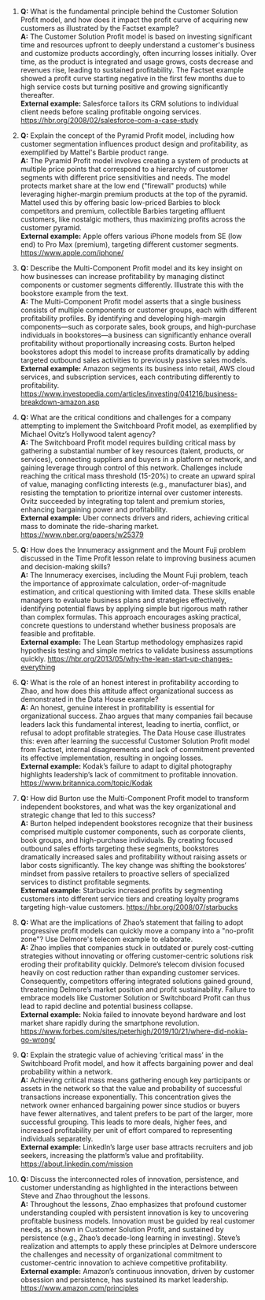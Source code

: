 1. **Q:** What is the fundamental principle behind the Customer Solution Profit model, and how does it impact the profit curve of acquiring new customers as illustrated by the Factset example?  
   **A:** The Customer Solution Profit model is based on investing significant time and resources upfront to deeply understand a customer's business and customize products accordingly, often incurring losses initially. Over time, as the product is integrated and usage grows, costs decrease and revenues rise, leading to sustained profitability. The Factset example showed a profit curve starting negative in the first few months due to high service costs but turning positive and growing significantly thereafter.  
   **External example:** Salesforce tailors its CRM solutions to individual client needs before scaling profitable ongoing services. https://hbr.org/2008/02/salesforce-com-a-case-study

2. **Q:** Explain the concept of the Pyramid Profit model, including how customer segmentation influences product design and profitability, as exemplified by Mattel's Barbie product range.  
   **A:** The Pyramid Profit model involves creating a system of products at multiple price points that correspond to a hierarchy of customer segments with different price sensitivities and needs. The model protects market share at the low end ("firewall" products) while leveraging higher-margin premium products at the top of the pyramid. Mattel used this by offering basic low-priced Barbies to block competitors and premium, collectible Barbies targeting affluent customers, like nostalgic mothers, thus maximizing profits across the customer pyramid.  
   **External example:** Apple offers various iPhone models from SE (low end) to Pro Max (premium), targeting different customer segments. https://www.apple.com/iphone/

3. **Q:** Describe the Multi-Component Profit model and its key insight on how businesses can increase profitability by managing distinct components or customer segments differently. Illustrate this with the bookstore example from the text.  
   **A:** The Multi-Component Profit model asserts that a single business consists of multiple components or customer groups, each with different profitability profiles. By identifying and developing high-margin components—such as corporate sales, book groups, and high-purchase individuals in bookstores—a business can significantly enhance overall profitability without proportionally increasing costs. Burton helped bookstores adopt this model to increase profits dramatically by adding targeted outbound sales activities to previously passive sales models.  
   **External example:** Amazon segments its business into retail, AWS cloud services, and subscription services, each contributing differently to profitability. https://www.investopedia.com/articles/investing/041216/business-breakdown-amazon.asp

4. **Q:** What are the critical conditions and challenges for a company attempting to implement the Switchboard Profit model, as exemplified by Michael Ovitz’s Hollywood talent agency?  
   **A:** The Switchboard Profit model requires building critical mass by gathering a substantial number of key resources (talent, products, or services), connecting suppliers and buyers in a platform or network, and gaining leverage through control of this network. Challenges include reaching the critical mass threshold (15-20%) to create an upward spiral of value, managing conflicting interests (e.g., manufacturer bias), and resisting the temptation to prioritize internal over customer interests. Ovitz succeeded by integrating top talent and premium stories, enhancing bargaining power and profitability.  
   **External example:** Uber connects drivers and riders, achieving critical mass to dominate the ride-sharing market. https://www.nber.org/papers/w25379

5. **Q:** How does the Innumeracy assignment and the Mount Fuji problem discussed in the Time Profit lesson relate to improving business acumen and decision-making skills?  
   **A:** The Innumeracy exercises, including the Mount Fuji problem, teach the importance of approximate calculation, order-of-magnitude estimation, and critical questioning with limited data. These skills enable managers to evaluate business plans and strategies effectively, identifying potential flaws by applying simple but rigorous math rather than complex formulas. This approach encourages asking practical, concrete questions to understand whether business proposals are feasible and profitable.  
   **External example:** The Lean Startup methodology emphasizes rapid hypothesis testing and simple metrics to validate business assumptions quickly. https://hbr.org/2013/05/why-the-lean-start-up-changes-everything

6. **Q:** What is the role of an honest interest in profitability according to Zhao, and how does this attitude affect organizational success as demonstrated in the Data House example?  
   **A:** An honest, genuine interest in profitability is essential for organizational success. Zhao argues that many companies fail because leaders lack this fundamental interest, leading to inertia, conflict, or refusal to adopt profitable strategies. The Data House case illustrates this: even after learning the successful Customer Solution Profit model from Factset, internal disagreements and lack of commitment prevented its effective implementation, resulting in ongoing losses.  
   **External example:** Kodak’s failure to adapt to digital photography highlights leadership’s lack of commitment to profitable innovation. https://www.britannica.com/topic/Kodak

7. **Q:** How did Burton use the Multi-Component Profit model to transform independent bookstores, and what was the key organizational and strategic change that led to this success?  
   **A:** Burton helped independent bookstores recognize that their business comprised multiple customer components, such as corporate clients, book groups, and high-purchase individuals. By creating focused outbound sales efforts targeting these segments, bookstores dramatically increased sales and profitability without raising assets or labor costs significantly. The key change was shifting the bookstores’ mindset from passive retailers to proactive sellers of specialized services to distinct profitable segments.  
   **External example:** Starbucks increased profits by segmenting customers into different service tiers and creating loyalty programs targeting high-value customers. https://hbr.org/2008/07/starbucks

8. **Q:** What are the implications of Zhao’s statement that failing to adopt progressive profit models can quickly move a company into a "no-profit zone"? Use Delmore's telecom example to elaborate.  
   **A:** Zhao implies that companies stuck in outdated or purely cost-cutting strategies without innovating or offering customer-centric solutions risk eroding their profitability quickly. Delmore’s telecom division focused heavily on cost reduction rather than expanding customer services. Consequently, competitors offering integrated solutions gained ground, threatening Delmore’s market position and profit sustainability. Failure to embrace models like Customer Solution or Switchboard Profit can thus lead to rapid decline and potential business collapse.  
   **External example:** Nokia failed to innovate beyond hardware and lost market share rapidly during the smartphone revolution. https://www.forbes.com/sites/peterhigh/2019/10/21/where-did-nokia-go-wrong/

9. **Q:** Explain the strategic value of achieving ‘critical mass’ in the Switchboard Profit model, and how it affects bargaining power and deal probability within a network.  
   **A:** Achieving critical mass means gathering enough key participants or assets in the network so that the value and probability of successful transactions increase exponentially. This concentration gives the network owner enhanced bargaining power since studios or buyers have fewer alternatives, and talent prefers to be part of the larger, more successful grouping. This leads to more deals, higher fees, and increased profitability per unit of effort compared to representing individuals separately.  
   **External example:** LinkedIn’s large user base attracts recruiters and job seekers, increasing the platform’s value and profitability. https://about.linkedin.com/mission

10. **Q:** Discuss the interconnected roles of innovation, persistence, and customer understanding as highlighted in the interactions between Steve and Zhao throughout the lessons.  
    **A:** Throughout the lessons, Zhao emphasizes that profound customer understanding coupled with persistent innovation is key to uncovering profitable business models. Innovation must be guided by real customer needs, as shown in Customer Solution Profit, and sustained by persistence (e.g., Zhao’s decade-long learning in investing). Steve’s realization and attempts to apply these principles at Delmore underscore the challenges and necessity of organizational commitment to customer-centric innovation to achieve competitive profitability.  
    **External example:** Amazon’s continuous innovation, driven by customer obsession and persistence, has sustained its market leadership. https://www.amazon.com/principles
